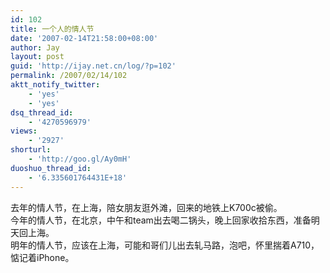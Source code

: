 ```yaml
---
id: 102
title: 一个人的情人节
date: '2007-02-14T21:58:00+08:00'
author: Jay
layout: post
guid: 'http://ijay.net.cn/log/?p=102'
permalink: /2007/02/14/102
aktt_notify_twitter:
    - 'yes'
    - 'yes'
dsq_thread_id:
    - '4270596979'
views:
    - '2927'
shorturl:
    - 'http://goo.gl/Ay0mH'
duoshuo_thread_id:
    - '6.335601764431E+18'
---
```


去年的情人节，在上海，陪女朋友逛外滩，回来的地铁上K700c被偷。<br />今年的情人节，在北京，中午和team出去喝二锅头，晚上回家收拾东西，准备明天回上海。<br />明年的情人节，应该在上海，可能和哥们儿出去轧马路，泡吧，怀里揣着A710，惦记着iPhone。<br />